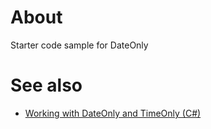 ﻿# About

Starter code sample for DateOnly

# See also

- [Working with DateOnly and TimeOnly (C#)](https://github.com/karenpayneoregon/dataonly-timeonly)
